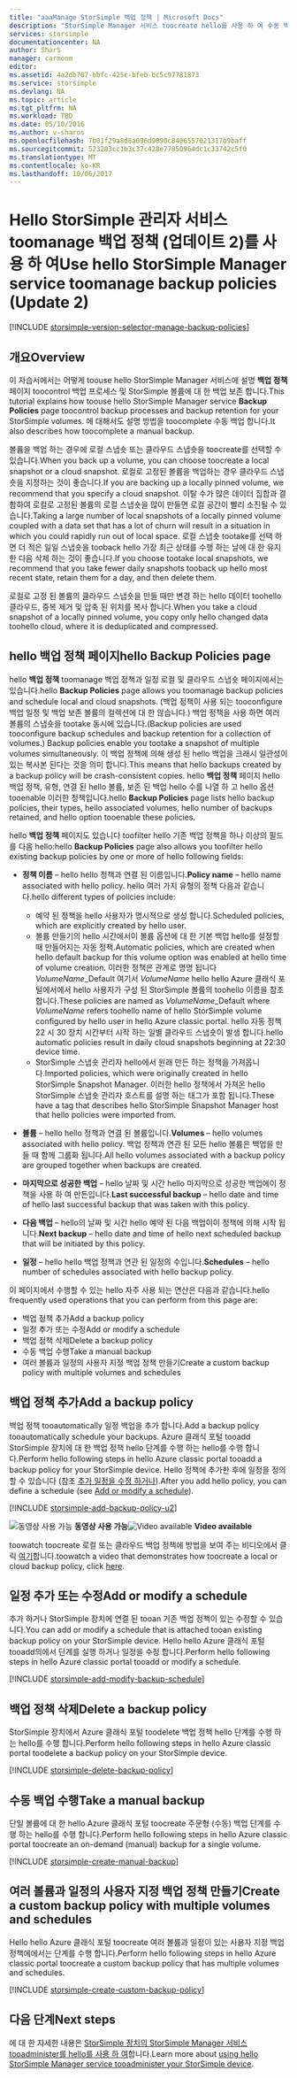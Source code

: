 ```yaml
---
title: "aaaManage StorSimple 백업 정책 | Microsoft Docs"
description: "StorSimple Manager 서비스 toocreate hello를 사용 하 여 수동 백업, 백업 일정 및 백업 보유 관리 하는 방법에 대해 설명 합니다."
services: storsimple
documentationcenter: NA
author: SharS
manager: carmonm
editor: 
ms.assetid: 4a2db707-bbfc-425c-bfeb-bc5c97781873
ms.service: storsimple
ms.devlang: NA
ms.topic: article
ms.tgt_pltfrm: NA
ms.workload: TBD
ms.date: 05/10/2016
ms.author: v-sharos
ms.openlocfilehash: 7b01f29a8d8a096d9890c8406557021317b9baff
ms.sourcegitcommit: 523283cc1b3c37c428e77850964dc1c33742c5f0
ms.translationtype: MT
ms.contentlocale: ko-KR
ms.lasthandoff: 10/06/2017
---
```

# <a name="use-hello-storsimple-manager-service-toomanage-backup-policies-update-2"></a><span data-ttu-id="c4b6b-103">Hello StorSimple 관리자 서비스 toomanage 백업 정책 (업데이트 2)를 사용 하 여</span><span class="sxs-lookup"><span data-stu-id="c4b6b-103">Use hello StorSimple Manager service toomanage backup policies (Update 2)</span></span>
[!INCLUDE [storsimple-version-selector-manage-backup-policies](../../includes/storsimple-version-selector-manage-backup-policies.md)]

## <a name="overview"></a><span data-ttu-id="c4b6b-104">개요</span><span class="sxs-lookup"><span data-stu-id="c4b6b-104">Overview</span></span>
<span data-ttu-id="c4b6b-105">이 자습서에서는 어떻게 toouse hello StorSimple Manager 서비스에 설명 **백업 정책** 페이지 toocontrol 백업 프로세스 및 StorSimple 볼륨에 대 한 백업 보존 합니다.</span><span class="sxs-lookup"><span data-stu-id="c4b6b-105">This tutorial explains how toouse hello StorSimple Manager service **Backup Policies** page toocontrol backup processes and backup retention for your StorSimple volumes.</span></span> <span data-ttu-id="c4b6b-106">에 대해서도 설명 방법을 toocomplete 수동 백업 합니다.</span><span class="sxs-lookup"><span data-stu-id="c4b6b-106">It also describes how toocomplete a manual backup.</span></span>

<span data-ttu-id="c4b6b-107">볼륨을 백업 하는 경우에 로컬 스냅숏 또는 클라우드 스냅숏을 toocreate를 선택할 수 있습니다.</span><span class="sxs-lookup"><span data-stu-id="c4b6b-107">When you back up a volume, you can choose toocreate a local snapshot or a cloud snapshot.</span></span> <span data-ttu-id="c4b6b-108">로컬로 고정된 볼륨을 백업하는 경우 클라우드 스냅숏을 지정하는 것이 좋습니다.</span><span class="sxs-lookup"><span data-stu-id="c4b6b-108">If you are backing up a locally pinned volume, we recommend that you specify a cloud snapshot.</span></span> <span data-ttu-id="c4b6b-109">이탈 수가 많은 데이터 집합과 결합하여 로컬로 고정된 볼륨의 로컬 스냅숏을 많이 만들면 로컬 공간이 빨리 소진될 수 있습니다.</span><span class="sxs-lookup"><span data-stu-id="c4b6b-109">Taking a large number of local snapshots of a locally pinned volume coupled with a data set that has a lot of churn will result in a situation in which you could rapidly run out of local space.</span></span> <span data-ttu-id="c4b6b-110">로컬 스냅숏 tootake를 선택 하면 더 적은 일일 스냅숏을 tooback hello 가장 최근 상태를 수행 하는 날에 대 한 유지 한 다음 삭제 하는 것이 좋습니다.</span><span class="sxs-lookup"><span data-stu-id="c4b6b-110">If you choose tootake local snapshots, we recommend that you take fewer daily snapshots tooback up hello most recent state, retain them for a day, and then delete them.</span></span>

<span data-ttu-id="c4b6b-111">로컬로 고정 된 볼륨의 클라우드 스냅숏을 만들 때만 변경 하는 hello 데이터 toohello 클라우드, 중복 제거 및 압축 된 위치를 복사 합니다.</span><span class="sxs-lookup"><span data-stu-id="c4b6b-111">When you take a cloud snapshot of a locally pinned volume, you copy only hello changed data toohello cloud, where it is deduplicated and compressed.</span></span> 

## <a name="hello-backup-policies-page"></a><span data-ttu-id="c4b6b-112">hello 백업 정책 페이지</span><span class="sxs-lookup"><span data-stu-id="c4b6b-112">hello Backup Policies page</span></span>
<span data-ttu-id="c4b6b-113">hello **백업 정책** toomanage 백업 정책과 일정 로컬 및 클라우드 스냅숏 페이지에서는 있습니다.</span><span class="sxs-lookup"><span data-stu-id="c4b6b-113">hello **Backup Policies** page allows you toomanage backup policies and schedule local and cloud snapshots.</span></span> <span data-ttu-id="c4b6b-114">(백업 정책이 사용 되는 tooconfigure 백업 일정 및 백업 보존 볼륨의 컬렉션에 대 한 않습니다.) 백업 정책을 사용 하면 여러 볼륨의 스냅숏을 tootake 동시에 있습니다.</span><span class="sxs-lookup"><span data-stu-id="c4b6b-114">(Backup policies are used tooconfigure backup schedules and backup retention for a collection of volumes.) Backup policies enable you tootake a snapshot of multiple volumes simultaneously.</span></span> <span data-ttu-id="c4b6b-115">이 백업 정책에 의해 생성 된 hello 백업을 크래시 일관성이 있는 복사본 된다는 것을 의미 합니다.</span><span class="sxs-lookup"><span data-stu-id="c4b6b-115">This means that hello backups created by a backup policy will be crash-consistent copies.</span></span> <span data-ttu-id="c4b6b-116">hello **백업 정책** 페이지 hello 백업 정책, 유형, 연결 된 hello 볼륨, 보존 된 백업 hello 수를 나열 하 고 hello 옵션 tooenable 이러한 정책입니다.</span><span class="sxs-lookup"><span data-stu-id="c4b6b-116">hello **Backup Policies** page lists hello backup policies, their types, hello associated volumes, hello number of backups retained, and hello option tooenable these policies.</span></span>

<span data-ttu-id="c4b6b-117">hello **백업 정책** 페이지도 있습니다 toofilter hello 기존 백업 정책을 하나 이상의 필드를 다음 hello:</span><span class="sxs-lookup"><span data-stu-id="c4b6b-117">hello **Backup Policies** page also allows you toofilter hello existing backup policies by one or more of hello following fields:</span></span>

* <span data-ttu-id="c4b6b-118">**정책 이름** – hello hello 정책과 연결 된 이름입니다.</span><span class="sxs-lookup"><span data-stu-id="c4b6b-118">**Policy name** – hello name associated with hello policy.</span></span> <span data-ttu-id="c4b6b-119">hello 여러 가지 유형의 정책 다음과 같습니다.</span><span class="sxs-lookup"><span data-stu-id="c4b6b-119">hello different types of policies include:</span></span>
  
  * <span data-ttu-id="c4b6b-120">예약 된 정책을 hello 사용자가 명시적으로 생성 합니다.</span><span class="sxs-lookup"><span data-stu-id="c4b6b-120">Scheduled policies, which are explicitly created by hello user.</span></span>
  * <span data-ttu-id="c4b6b-121">볼륨 만들기의 hello 시간에서이 볼륨 옵션에 대 한 기본 백업 hello를 설정할 때 만들어지는 자동 정책.</span><span class="sxs-lookup"><span data-stu-id="c4b6b-121">Automatic policies, which are created when hello default backup for this volume option was enabled at hello time of volume creation.</span></span> <span data-ttu-id="c4b6b-122">이러한 정책은 관계로 명명 됩니다 *VolumeName*_Default 여기서 *VolumeName* hello hello Azure 클래식 포털에서에서 hello 사용자가 구성 된 StorSimple 볼륨의 toohello 이름을 참조 합니다.</span><span class="sxs-lookup"><span data-stu-id="c4b6b-122">These policies are named as *VolumeName*_Default where *VolumeName* refers toohello name of hello StorSimple volume configured by hello user in hello Azure classic portal.</span></span> <span data-ttu-id="c4b6b-123">hello 자동 정책 22 시 30 장치 시간부터 시작 하는 일별 클라우드 스냅숏이 발생 합니다.</span><span class="sxs-lookup"><span data-stu-id="c4b6b-123">hello automatic policies result in daily cloud snapshots beginning at 22:30 device time.</span></span>
  * <span data-ttu-id="c4b6b-124">StorSimple 스냅숏 관리자 hello에서 원래 만든 하는 정책을 가져옵니다.</span><span class="sxs-lookup"><span data-stu-id="c4b6b-124">Imported policies, which were originally created in hello StorSimple Snapshot Manager.</span></span> <span data-ttu-id="c4b6b-125">이러한 hello 정책에서 가져온 hello StorSimple 스냅숏 관리자 호스트를 설명 하는 태그가 포함 됩니다.</span><span class="sxs-lookup"><span data-stu-id="c4b6b-125">These have a tag that describes hello StorSimple Snapshot Manager host that hello policies were imported from.</span></span>
* <span data-ttu-id="c4b6b-126">**볼륨** – hello hello 정책과 연결 된 볼륨입니다.</span><span class="sxs-lookup"><span data-stu-id="c4b6b-126">**Volumes** – hello volumes associated with hello policy.</span></span> <span data-ttu-id="c4b6b-127">백업 정책과 연관 된 모든 hello 볼륨은 백업을 만들 때 함께 그룹화 됩니다.</span><span class="sxs-lookup"><span data-stu-id="c4b6b-127">All hello volumes associated with a backup policy are grouped together when backups are created.</span></span>
* <span data-ttu-id="c4b6b-128">**마지막으로 성공한 백업** – hello 날짜 및 시간 hello 마지막으로 성공한 백업에이 정책을 사용 하 여 만든입니다.</span><span class="sxs-lookup"><span data-stu-id="c4b6b-128">**Last successful backup** – hello date and time of hello last successful backup that was taken with this policy.</span></span>
* <span data-ttu-id="c4b6b-129">**다음 백업** – hello의 날짜 및 시간 hello 예약 된 다음 백업이이 정책에 의해 시작 됩니다.</span><span class="sxs-lookup"><span data-stu-id="c4b6b-129">**Next backup** – hello date and time of hello next scheduled backup that will be initiated by this policy.</span></span>
* <span data-ttu-id="c4b6b-130">**일정** – hello hello 백업 정책과 연관 된 일정의 수입니다.</span><span class="sxs-lookup"><span data-stu-id="c4b6b-130">**Schedules** – hello number of schedules associated with hello backup policy.</span></span>

<span data-ttu-id="c4b6b-131">이 페이지에서 수행할 수 있는 hello 자주 사용 되는 연산은 다음과 같습니다.</span><span class="sxs-lookup"><span data-stu-id="c4b6b-131">hello frequently used operations that you can perform from this page are:</span></span>

* <span data-ttu-id="c4b6b-132">백업 정책 추가</span><span class="sxs-lookup"><span data-stu-id="c4b6b-132">Add a backup policy</span></span> 
* <span data-ttu-id="c4b6b-133">일정 추가 또는 수정</span><span class="sxs-lookup"><span data-stu-id="c4b6b-133">Add or modify a schedule</span></span> 
* <span data-ttu-id="c4b6b-134">백업 정책 삭제</span><span class="sxs-lookup"><span data-stu-id="c4b6b-134">Delete a backup policy</span></span> 
* <span data-ttu-id="c4b6b-135">수동 백업 수행</span><span class="sxs-lookup"><span data-stu-id="c4b6b-135">Take a manual backup</span></span> 
* <span data-ttu-id="c4b6b-136">여러 볼륨과 일정의 사용자 지정 백업 정책 만들기</span><span class="sxs-lookup"><span data-stu-id="c4b6b-136">Create a custom backup policy with multiple volumes and schedules</span></span> 

## <a name="add-a-backup-policy"></a><span data-ttu-id="c4b6b-137">백업 정책 추가</span><span class="sxs-lookup"><span data-stu-id="c4b6b-137">Add a backup policy</span></span>
<span data-ttu-id="c4b6b-138">백업 정책 tooautomatically 일정 백업을 추가 합니다.</span><span class="sxs-lookup"><span data-stu-id="c4b6b-138">Add a backup policy tooautomatically schedule your backups.</span></span> <span data-ttu-id="c4b6b-139">Azure 클래식 포털 tooadd StorSimple 장치에 대 한 백업 정책 hello 단계를 수행 하는 hello를 수행 합니다.</span><span class="sxs-lookup"><span data-stu-id="c4b6b-139">Perform hello following steps in hello Azure classic portal tooadd a backup policy for your StorSimple device.</span></span> <span data-ttu-id="c4b6b-140">Hello 정책에 추가한 후에 일정을 정의할 수 있습니다 (참조 [추가 일정을 수정 하거나](#add-or-modify-a-schedule)).</span><span class="sxs-lookup"><span data-stu-id="c4b6b-140">After you add hello policy, you can define a schedule (see [Add or modify a schedule](#add-or-modify-a-schedule)).</span></span>

[!INCLUDE [storsimple-add-backup-policy-u2](../../includes/storsimple-add-backup-policy-u2.md)]

<span data-ttu-id="c4b6b-141">![동영상 사용 가능](./media/storsimple-manage-backup-policies-u2/Video_icon.png) **동영상 사용 가능**</span><span class="sxs-lookup"><span data-stu-id="c4b6b-141">![Video available](./media/storsimple-manage-backup-policies-u2/Video_icon.png) **Video available**</span></span>

<span data-ttu-id="c4b6b-142">toowatch toocreate 로컬 또는 클라우드 백업 정책에 방법을 보여 주는 비디오에서 클릭 [여기](https://azure.microsoft.com/documentation/videos/create-storsimple-backup-policies/)합니다.</span><span class="sxs-lookup"><span data-stu-id="c4b6b-142">toowatch a video that demonstrates how toocreate a local or cloud backup policy, click [here](https://azure.microsoft.com/documentation/videos/create-storsimple-backup-policies/).</span></span>

## <a name="add-or-modify-a-schedule"></a><span data-ttu-id="c4b6b-143">일정 추가 또는 수정</span><span class="sxs-lookup"><span data-stu-id="c4b6b-143">Add or modify a schedule</span></span>
<span data-ttu-id="c4b6b-144">추가 하거나 StorSimple 장치에 연결 된 tooan 기존 백업 정책이 있는 수정할 수 있습니다.</span><span class="sxs-lookup"><span data-stu-id="c4b6b-144">You can add or modify a schedule that is attached tooan existing backup policy on your StorSimple device.</span></span> <span data-ttu-id="c4b6b-145">Hello hello Azure 클래식 포털 tooadd의에서 단계를 실행 하거나 일정을 수정 합니다.</span><span class="sxs-lookup"><span data-stu-id="c4b6b-145">Perform hello following steps in hello Azure classic portal tooadd or modify a schedule.</span></span>

[!INCLUDE [storsimple-add-modify-backup-schedule](../../includes/storsimple-add-modify-backup-schedule-u2.md)]

## <a name="delete-a-backup-policy"></a><span data-ttu-id="c4b6b-146">백업 정책 삭제</span><span class="sxs-lookup"><span data-stu-id="c4b6b-146">Delete a backup policy</span></span>
<span data-ttu-id="c4b6b-147">StorSimple 장치에서 Azure 클래식 포털 toodelete 백업 정책 hello 단계를 수행 하는 hello를 수행 합니다.</span><span class="sxs-lookup"><span data-stu-id="c4b6b-147">Perform hello following steps in hello Azure classic portal toodelete a backup policy on your StorSimple device.</span></span>

[!INCLUDE [storsimple-delete-backup-policy](../../includes/storsimple-delete-backup-policy.md)]

## <a name="take-a-manual-backup"></a><span data-ttu-id="c4b6b-148">수동 백업 수행</span><span class="sxs-lookup"><span data-stu-id="c4b6b-148">Take a manual backup</span></span>
<span data-ttu-id="c4b6b-149">단일 볼륨에 대 한 hello Azure 클래식 포털 toocreate 주문형 (수동) 백업 단계를 수행 하는 hello를 수행 합니다.</span><span class="sxs-lookup"><span data-stu-id="c4b6b-149">Perform hello following steps in hello Azure classic portal toocreate an on-demand (manual) backup for a single volume.</span></span>

[!INCLUDE [storsimple-create-manual-backup](../../includes/storsimple-create-manual-backup.md)]

## <a name="create-a-custom-backup-policy-with-multiple-volumes-and-schedules"></a><span data-ttu-id="c4b6b-150">여러 볼륨과 일정의 사용자 지정 백업 정책 만들기</span><span class="sxs-lookup"><span data-stu-id="c4b6b-150">Create a custom backup policy with multiple volumes and schedules</span></span>
<span data-ttu-id="c4b6b-151">Hello hello Azure 클래식 포털 toocreate 여러 볼륨과 일정이 있는 사용자 지정 백업 정책에에서는 단계를 수행 합니다.</span><span class="sxs-lookup"><span data-stu-id="c4b6b-151">Perform hello following steps in hello Azure classic portal toocreate a custom backup policy that has multiple volumes and schedules.</span></span>

[!INCLUDE [storsimple-create-custom-backup-policy](../../includes/storsimple-create-custom-backup-policy-u2.md)]

## <a name="next-steps"></a><span data-ttu-id="c4b6b-152">다음 단계</span><span class="sxs-lookup"><span data-stu-id="c4b6b-152">Next steps</span></span>
<span data-ttu-id="c4b6b-153">에 대 한 자세한 내용은 [StorSimple 장치의 StorSimple Manager 서비스 tooadminister를 hello를 사용 하 여](storsimple-manager-service-administration.md)합니다.</span><span class="sxs-lookup"><span data-stu-id="c4b6b-153">Learn more about [using hello StorSimple Manager service tooadminister your StorSimple device](storsimple-manager-service-administration.md).</span></span>

